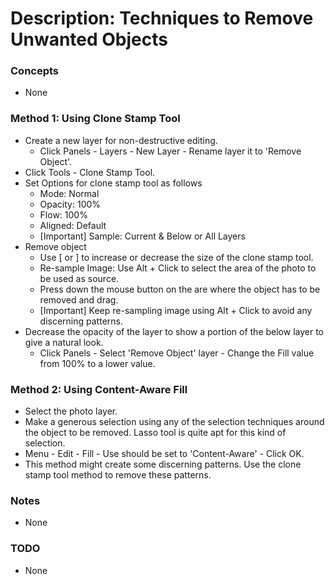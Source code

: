 # Description: Techniques to Remove Unwanted Objects

### Concepts
* None

### Method 1: Using Clone Stamp Tool
* Create a new layer for non-destructive editing.
    - Click Panels - Layers - New Layer - Rename layer it to 'Remove Object'. 
* Click Tools - Clone Stamp Tool.
* Set Options for clone stamp tool as follows
    - Mode: Normal
    - Opacity: 100%
    - Flow: 100%
    - Aligned: Default
    - [Important] Sample: Current & Below or All Layers
* Remove object
    - Use [ or ] to increase or decrease the size of the clone stamp tool.
    - Re-sample Image: Use Alt + Click to select the area of the photo to be used as source.
    - Press down the mouse button on the are where the object has to be removed and drag.
    - [Important] Keep re-sampling image using Alt + Click to avoid any discerning patterns.
* Decrease the opacity of the layer to show a portion of the below layer to give a natural look.
    - Click Panels - Select 'Remove Object' layer - Change the Fill value from 100% to a lower value.

### Method 2: Using Content-Aware Fill
* Select the photo layer. 
* Make a generous selection using any of the selection techniques around the object to be removed. Lasso tool is quite apt for this kind of selection.
* Menu - Edit - Fill - Use should be set to 'Content-Aware' - Click OK.
* This method might create some discerning patterns. Use the clone stamp tool method to remove these patterns.

### Notes
* None

### TODO
* None
